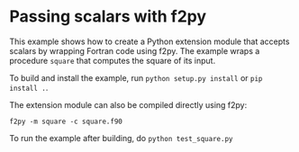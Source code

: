 # Passing scalars with f2py

This example shows how to create a Python extension module that accepts scalars by wrapping Fortran code using f2py. The example wraps a procedure `square` that computes the square of its input.

To build and install the example, run `python setup.py install` or `pip install .`.

The extension module can also be compiled directly using f2py:

`f2py -m square -c square.f90`

To run the example after building, do `python test_square.py`
